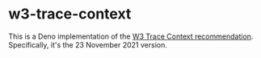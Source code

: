 # w3-trace-context

This is a Deno implementation of the [W3 Trace Context recommendation](https://www.w3.org/TR/2021/REC-trace-context-1-20211123/). Specifically, it's the 23 November 2021 version.
